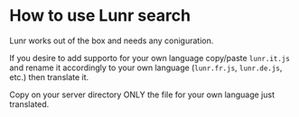 # How to use Lunr search

Lunr works out of the box and needs any coniguration.

If you desire to add supporto for your own language copy/paste `lunr.it.js` and rename it accordingly to your own language (`lunr.fr.js`, `lunr.de.js`, etc.) then translate it.

Copy on your server directory ONLY the file for your own language just translated.
